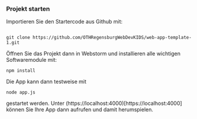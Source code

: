 ### Projekt starten

Importieren Sie den Startercode aus Github mit:

~~~shell
   
git clone https://github.com/OTHRegensburgWebDevKIDS/web-app-template-1.git
~~~

Öffnen Sie das Projekt dann in Webstorm und installieren alle wichtigen Softwaremodule mit:

~~~shell
npm install
~~~

Die App kann dann testweise mit 
~~~shell
node app.js
~~~
gestartet werden. Unter (https://localhost:4000)[https://localhost:4000]
können Sie Ihre App dann aufrufen und damit herumspielen.